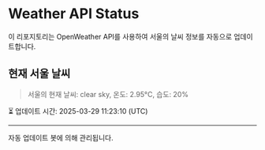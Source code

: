 
# Weather API Status

이 리포지토리는 OpenWeather API를 사용하여 서울의 날씨 정보를 자동으로 업데이트합니다.

## 현재 서울 날씨
> 서울의 현재 날씨: clear sky, 온도: 2.95°C, 습도: 20%

⏳ 업데이트 시간: 2025-03-29 11:23:10 (UTC)

---
자동 업데이트 봇에 의해 관리됩니다.

